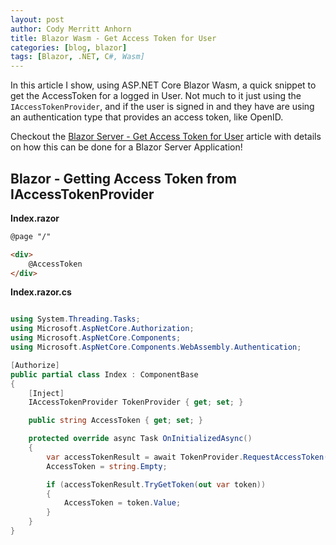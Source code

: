 ```yaml
---
layout: post
author: Cody Merritt Anhorn
title: Blazor Wasm - Get Access Token for User 
categories: [blog, blazor]
tags: [Blazor, .NET, C#, Wasm]
---
```


In this article I show, using ASP.NET Core Blazor Wasm, a quick snippet to get the AccessToken for a logged in User. Not much to it just using the <code>IAccessTokenProvider</code>, and if the user is signed in and they have are using an authentication type that provides an access token, like OpenID.

Checkout the <a href="/blog/blazor/2020/09/06/Blazor-Server-Get-Access-Token-for-User-copy.html">Blazor Server - Get Access Token for User</a> article with details on how this can be done for a Blazor Server Application!

## Blazor - Getting Access Token from IAccessTokenProvider

**Index.razor**
~~~ html
@page "/"

<div>
    @AccessToken
</div>

~~~

**Index.razor.cs**
~~~ csharp

using System.Threading.Tasks;
using Microsoft.AspNetCore.Authorization;
using Microsoft.AspNetCore.Components;
using Microsoft.AspNetCore.Components.WebAssembly.Authentication;

[Authorize]
public partial class Index : ComponentBase
{
    [Inject]
    IAccessTokenProvider TokenProvider { get; set; }

    public string AccessToken { get; set; }

    protected override async Task OnInitializedAsync()
    {
        var accessTokenResult = await TokenProvider.RequestAccessToken();
        AccessToken = string.Empty;

        if (accessTokenResult.TryGetToken(out var token))
        {
            AccessToken = token.Value;
        }
    }
}
~~~